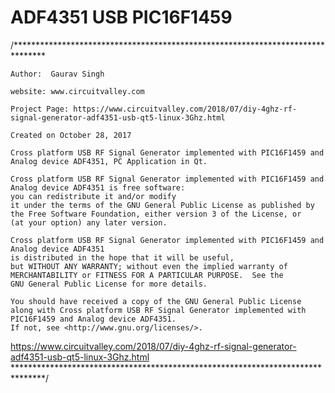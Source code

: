 ADF4351 USB PIC16F1459
=================
/*******************************************************************************
    
    Author:  Gaurav Singh
    
    website: www.circuitvalley.com 
    
    Project Page: https://www.circuitvalley.com/2018/07/diy-4ghz-rf-signal-generator-adf4351-usb-qt5-linux-3Ghz.html
    
    Created on October 28, 2017
    
    Cross platform USB RF Signal Generator implemented with PIC16F1459 and Analog device ADF4351, PC Application in Qt.

    Cross platform USB RF Signal Generator implemented with PIC16F1459 and Analog device ADF4351 is free software: 
    you can redistribute it and/or modify
    it under the terms of the GNU General Public License as published by
    the Free Software Foundation, either version 3 of the License, or
    (at your option) any later version.

    Cross platform USB RF Signal Generator implemented with PIC16F1459 and Analog device ADF4351 
    is distributed in the hope that it will be useful,
    but WITHOUT ANY WARRANTY; without even the implied warranty of
    MERCHANTABILITY or FITNESS FOR A PARTICULAR PURPOSE.  See the
    GNU General Public License for more details.

    You should have received a copy of the GNU General Public License
    along with Cross platform USB RF Signal Generator implemented with PIC16F1459 and Analog device ADF4351. 
    If not, see <http://www.gnu.org/licenses/>.
    
https://www.circuitvalley.com/2018/07/diy-4ghz-rf-signal-generator-adf4351-usb-qt5-linux-3Ghz.html
*******************************************************************************/
